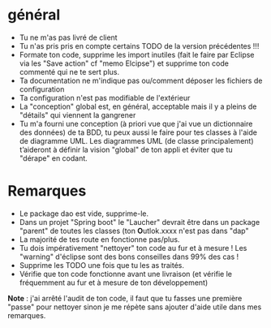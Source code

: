 # général
- Tu ne m'as pas livré de client
- Tu n'as pris pris en compte certains TODO de la version précédentes !!!
- Formate ton code, supprime les import inutiles (fait le faire par Eclipse via les "Save action" cf "memo Elcipse") et supprime ton code commenté qui ne te sert plus.
- Ta documentation ne m'indique pas ou/comment déposer les fichiers de configuration
- Ta configuration n'est pas modifiable de l'extérieur
- La "conception" global est, en général, acceptable mais il y a pleins de "détails" qui viennent la gangrener
- Tu m'a fourni une conception (à priori vue que j'ai vue un dictionnaire des données) de ta BDD, tu peux aussi le faire pour tes classes à l'aide de diagramme UML. Les diagrammes UML (de classe principalement) t’aideront à définir la vision "global" de ton appli et éviter que tu "dérape" en codant.


# Remarques
- Le package dao est vide, supprime-le.
- Dans un projet "Spring boot" le "Laucher" devrait être dans un package "parent" de toutes les classes (ton **O**utlok.xxxx n'est pas dans "dap"
- La majorité de tes route en fonctionne pas/plus.
- Tu dois impérativement "nettoyer" ton code au fur et à mesure ! Les "warning" d'éclipse sont des bons conseilles dans 99% des cas ! 
- Supprime les TODO une fois que tu les as traités.
- Vérifie que ton code fonctionne avant une livraison (et vérifie le fréquemment au fur et à mesure de ton développement)

**Note** : j'ai arrêté l'audit de ton code, il faut que tu fasses une première "passe" pour nettoyer sinon je me répète sans ajouter d'aide utile dans mes remarques.